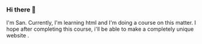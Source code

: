 ### Hi there 👋
I'm San. Currently, I'm learning html and I'm doing a course on this matter.
I hope after completing this course, i'll be able  to make a completely unique website .  
